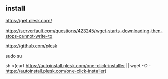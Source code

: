 ##  install 
https://get.plesk.com/

https://serverfault.com/questions/423245/wget-starts-downloading-then-stops-cannot-write-to


https://github.com/plesk

sudo su


sh <(curl https://autoinstall.plesk.com/one-click-installer || wget -O - https://autoinstall.plesk.com/one-click-installer)